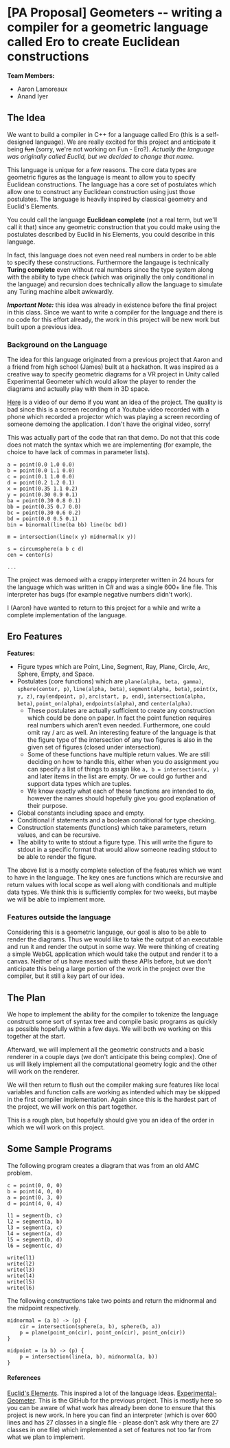 # [PA Proposal] Geometers -- writing a compiler for a geometric language called Ero to create Euclidean constructions

**Team Members:**
- Aaron Lamoreaux
- Anand Iyer

## The Idea

We want to build a compiler in C++ for a language called Ero (this is a self-designed language). We are really excited for this project and anticipate it being ~~fun~~ (sorry, we're not working on Fun - Ero?). *Actually the language was originally called Euclid, but we decided to change that name.*

This language is unique for a few reasons. The core data types are geometric figures as the language is meant to allow you to specify Euclidean constructions. The language has a core set of postulates which allow one to construct any Euclidean construction using just those postulates. The language is heavily inspired by classical geometry and Euclid's Elements.

You could call the language **Euclidean complete** (not a real term, but we'll call it that) since any geometric construction that you could make using the postulates described by Euclid in his Elements, you could describe in this language.

In fact, this language does not even need real numbers in order to be able to specify these constructions. Furthermore the langauge is technically **Turing complete** even without real numbers since the type system along with the ability to type check (which was originally the only conditional in the language) and recursion does technically allow the language to simulate any Turing machine albeit awkwardly.

***Important Note:*** this idea was already in existence before the final project in this class. Since we want to write a compiler for the language and there is no code for this effort already, the work in this project will be new work but built upon a previous idea.

### Background on the Language

The idea for this language originated from a previous project that Aaron and a friend from high school (James) built at a hackathon. It was inspired as a creative way to specify geometric diagrams for a VR project in Unity called Experimental Geometer which would allow the player to render the diagrams and actually play with them in 3D space.

[Here](./experimental-geometer-demo.mp4) is a video of our demo if you want an idea of the project. The quality is bad since this is a screen recording of a Youtube video recorded with a phone which recorded a projector which was playing a screen recording of someone demoing the application. I don't have the original video, sorry!

This was actually part of the code that ran that demo. Do not that this code does not match the syntax which we are implementing (for example, the choice to have lack of commas in parameter lists).
```
a = point(0.0 1.0 0.0)
b = point(0.0 1.1 0.0)
c = point(0.1 1.0 0.0)
d = point(0.2 1.2 0.1)
x = point(0.35 1.1 0.2)
y = point(0.30 0.9 0.1)
ba = point(0.30 0.8 0.1)
bb = point(0.35 0.7 0.0)
bc = point(0.30 0.6 0.2) 
bd = point(0.0 0.5 0.1)
bin = binormal(line(ba bb) line(bc bd))

m = intersection(line(x y) midnormal(x y))

s = circumsphere(a b c d)
cen = center(s)

...
```

The project was demoed with a crappy interpreter written in 24 hours for the language which was written in C# and was a single 600+ line file. This interpreter has bugs (for example negative numbers didn't work).

I (Aaron) have wanted to return to this project for a while and write a complete implementation of the language.

## Ero Features

**Features:**
- Figure types which are Point, Line, Segment, Ray, Plane, Circle, Arc, Sphere, Empty, and Space.
- Postulates (core functions) which are `plane(alpha, beta, gamma)`, `sphere(center, p)`, `line(alpha, beta)`, `segment(alpha, beta)`, `point(x, y, z)`, `ray(endpoint, p)`, `arc(start, p, end)`, `intersection(alpha, beta)`, `point_on(alpha)`, `endpoints(alpha)`, and `center(alpha)`.
    - These postulates are actually sufficient to create any construction which could be done on paper. In fact the point function requires real numbers which aren't even needed. Furthermore, one could omit ray / arc as well. An interesting feature of the language is that the figure type of the intersection of any two figures is also in the given set of figures (closed under intersection).
    - Some of these functions have multiple return values. We are still deciding on how to handle this, either when you do assignment you can specify a list of things to assign like `a, b = intersection(x, y)` and later items in the list are empty. Or we could go further and support data types which are tuples.
    - We know exactly what each of these functions are intended to do, however the names should hopefully give you good explanation of their purpose.
- Global constants including space and empty.
- Conditional if statements and a boolean conditional for type checking.
- Construction statements (functions) which take parameters, return values, and can be recursive.
- The ability to write to stdout a figure type. This will write the figure to stdout in a specific format that would allow someone reading stdout to be able to render the figure.

The above list is a mostly complete selection of the features which we want to have in the language. The key ones are functions which are recursive and return values with local scope as well along with conditionals and multiple data types. We think this is sufficiently complex for two weeks, but maybe we will be able to implement more.

### Features outside the language

Considering this is a geometric language, our goal is also to be able to render the diagrams. Thus we would like to take the output of an executable and run it and render the output in some way. We were thinking of creating a simple WebGL application which would take the output and render it to a canvas. Neither of us have messed with these APIs before, but we don't anticipate this being a large portion of the work in the project over the compiler, but it still a key part of our idea.

## The Plan

We hope to implement the ability for the compiler to tokenize the language construct some sort of syntax tree and compile basic programs as quickly as possible hopefully within a few days. We will both we working on this together at the start.

Afterward, we will implement all the geometric constructs and a basic renderer in a couple days (we don't anticipate this being complex). One of us will likely implement all the computational geometry logic and the other will work on the renderer.

We will then return to flush out the compiler making sure features like local variables and function calls are working as intended which may be skipped in the first compiler implementation. Again since this is the hardest part of the project, we will work on this part together.

This is a rough plan, but hopefully should give you an idea of the order in which we will work on this project.

## Some Sample Programs

The following program creates a diagram that was from an old AMC problem.
```
c = point(0, 0, 0)
b = point(4, 0, 0)
a = point(0, 3, 0)
d = point(4, 0, 4)

l1 = segment(b, c)
l2 = segment(a, b)
l3 = segment(a, c)
l4 = segment(a, d)
l5 = segment(b, d)
l6 = segment(c, d)

write(l1)
write(l2)
write(l3)
write(l4)
write(l5)
write(l6)
```

The following constructions take two points and return the midnormal and the midpoint respectively.
```
midnormal = (a b) -> (p) {
    cir = intersection(sphere(a, b), sphere(b, a))
    p = plane(point_on(cir), point_on(cir), point_on(cir))
}

midpoint = (a b) -> (p) {
    p = intersection(line(a, b), midnormal(a, b))
}
```

#### References

[Euclid's Elements](https://www.gutenberg.org/files/21076/21076-pdf.pdf). This inspired a lot of the language ideas.
[Experimental-Geometer](https://github.com/JamsRamen/Experimental-Geometer). This is the GitHub for the previous project. This is mostly here so you can be aware of what work has already been done to ensure that this project is new work. In here you can find an interpreter (which is over 600 lines and has 27 classes in a single file - please don't ask why there are 27 classes in one file) which implemented a set of features not too far from what we plan to implement.
